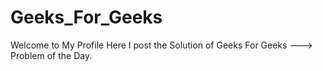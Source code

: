 # Geeks_For_Geeks

Welcome to My Profile
Here I post the Solution of Geeks For Geeks ---> Problem of the Day.
 

